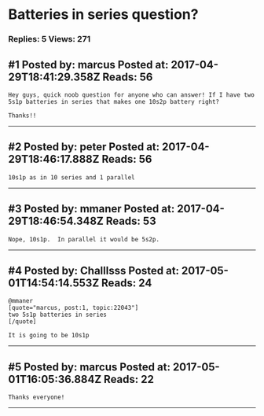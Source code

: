 # Batteries in series question?

### Replies: 5 Views: 271

## \#1 Posted by: marcus Posted at: 2017-04-29T18:41:29.358Z Reads: 56

```
Hey guys, quick noob question for anyone who can answer! If I have two 5s1p batteries in series that makes one 10s2p battery right?

Thanks!!
```

---
## \#2 Posted by: peter Posted at: 2017-04-29T18:46:17.888Z Reads: 56

```
10s1p as in 10 series and 1 parallel
```

---
## \#3 Posted by: mmaner Posted at: 2017-04-29T18:46:54.348Z Reads: 53

```
Nope, 10s1p.  In parallel it would be 5s2p.
```

---
## \#4 Posted by: Challlsss Posted at: 2017-05-01T14:54:14.553Z Reads: 24

```
@mmaner 
[quote="marcus, post:1, topic:22043"]
two 5s1p batteries in series
[/quote]

It is going to be 10s1p
```

---
## \#5 Posted by: marcus Posted at: 2017-05-01T16:05:36.884Z Reads: 22

```
Thanks everyone!
```

---
